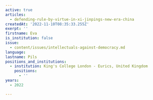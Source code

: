 ```yaml
---
active: true
articles:
  - defending-rule-by-virtue-in-xi-jinpings-new-era-china
createdAt: '2022-11-10T08:35:33.255Z'
exerpt: ''
firstname: Eva
is_institution: false
issue:
  - content/issues/intellectuals-against-democracy.md
language:
lastname: Pils
positions_and_institutions:
  - institution: King's College London - Eurics, United Kingdom
    positions:
      - ''
years:
  - 2022

---
```

